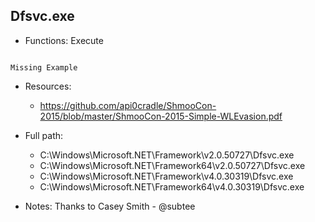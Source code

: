 ## Dfsvc.exe
* Functions: Execute
```

Missing Example

```
   
* Resources:   
  * https://github.com/api0cradle/ShmooCon-2015/blob/master/ShmooCon-2015-Simple-WLEvasion.pdf
   
* Full path:   
  * C:\Windows\Microsoft.NET\Framework\v2.0.50727\Dfsvc.exe     
  * C:\Windows\Microsoft.NET\Framework64\v2.0.50727\Dfsvc.exe    
  * C:\Windows\Microsoft.NET\Framework\v4.0.30319\Dfsvc.exe    
  * C:\Windows\Microsoft.NET\Framework64\v4.0.30319\Dfsvc.exe    
   
* Notes: Thanks to Casey Smith - @subtee  
   
